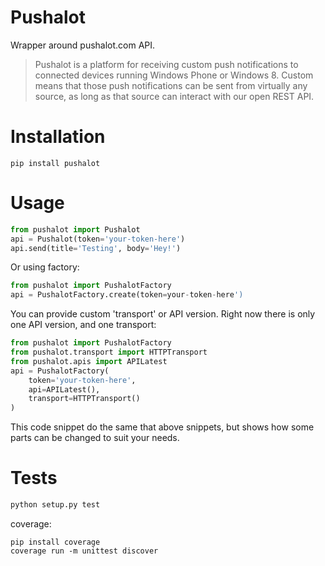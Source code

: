 # Pushalot

Wrapper around pushalot.com API. 

> Pushalot is a platform for receiving custom push notifications to connected devices running Windows Phone or Windows 8. Custom means that those push notifications can be sent from virtually any source, as long as that source can interact with our open REST API. 

# Installation

```
pip install pushalot
```

# Usage

```python
from pushalot import Pushalot
api = Pushalot(token='your-token-here')
api.send(title='Testing', body='Hey!')
```

Or using factory:

```python
from pushalot import PushalotFactory
api = PushalotFactory.create(token=your-token-here')
```

You can provide custom 'transport' or API version.
Right now there is only one API version, and one transport:

```python
from pushalot import PushalotFactory
from pushalot.transport import HTTPTransport
from pushalot.apis import APILatest
api = PushalotFactory(
    token='your-token-here',
    api=APILatest(),
    transport=HTTPTransport()
)
```

This code snippet do the same that above snippets, but shows how some parts can be changed to suit your needs.

# Tests

```python
python setup.py test
```

coverage:
```
pip install coverage
coverage run -m unittest discover
```
